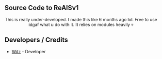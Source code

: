 ## Source Code to ReAlSv1

<p align="center">This is really under-developed. I made this like 6 months ago lol. Free to use idgaf what u do with it. It relies on modules heavily 💀</p>

## Developers / Credits
* [Witz](https://github.com/WitzyBlitz) - Developer
